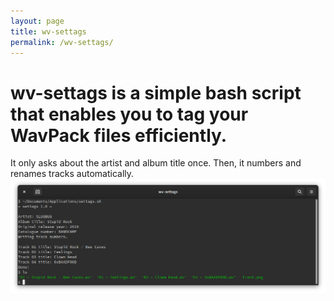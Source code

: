 ```yaml
---
layout: page
title: wv-settags
permalink: /wv-settags/
---
```


# wv-settags is a simple bash script that enables you to tag your WavPack files efficiently.
It only asks about the artist and album title once. Then, it numbers and renames tracks automatically.
![screenshot](assets/wv-settags.png)
